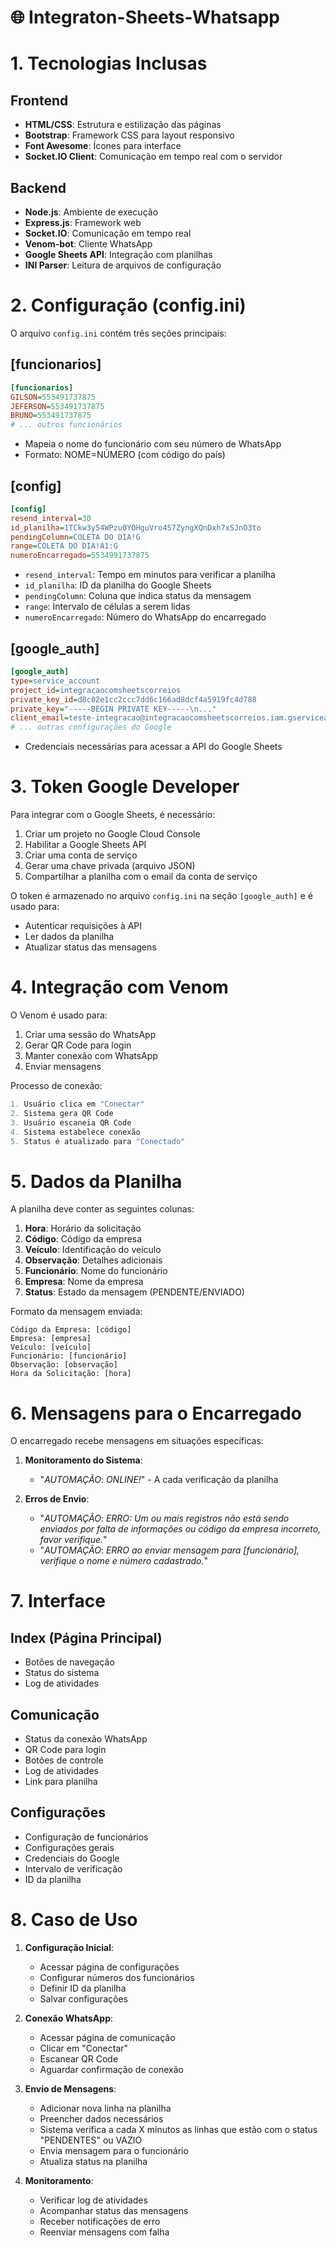 # 🌐 Integraton-Sheets-Whatsapp


# 1. Tecnologias Inclusas

## Frontend
- **HTML/CSS**: Estrutura e estilização das páginas
- **Bootstrap**: Framework CSS para layout responsivo
- **Font Awesome**: Ícones para interface
- **Socket.IO Client**: Comunicação em tempo real com o servidor

## Backend
- **Node.js**: Ambiente de execução
- **Express.js**: Framework web
- **Socket.IO**: Comunicação em tempo real
- **Venom-bot**: Cliente WhatsApp
- **Google Sheets API**: Integração com planilhas
- **INI Parser**: Leitura de arquivos de configuração

# 2. Configuração (config.ini)

O arquivo `config.ini` contém três seções principais:

## [funcionarios]
```ini
[funcionarios]
GILSON=553491737875
JEFERSON=553491737875
BRUNO=553491737875
# ... outros funcionários
```
- Mapeia o nome do funcionário com seu número de WhatsApp
- Formato: NOME=NÚMERO (com código do país)

## [config]
```ini
[config]
resend_interval=30
id_planilha=1TCkw3y54WPzu0YOHguVro4S7ZyngXQnDxh7xSJnO3to
pendingColumn=COLETA DO DIA!G
range=COLETA DO DIA!A1:G
numeroEncarregado=5534991737875
```
- `resend_interval`: Tempo em minutos para verificar a planilha
- `id_planilha`: ID da planilha do Google Sheets
- `pendingColumn`: Coluna que indica status da mensagem
- `range`: Intervalo de células a serem lidas
- `numeroEncarregado`: Número do WhatsApp do encarregado

## [google_auth]
```ini
[google_auth]
type=service_account
project_id=integracaocomsheetscorreios
private_key_id=d8c02e1cc2ccc7dd6c166ad8dcf4a5919fc4d788
private_key="-----BEGIN PRIVATE KEY-----\n..."
client_email=teste-integracao@integracaocomsheetscorreios.iam.gserviceaccount.com
# ... outras configurações do Google
```
- Credenciais necessárias para acessar a API do Google Sheets

# 3. Token Google Developer

Para integrar com o Google Sheets, é necessário:

1. Criar um projeto no Google Cloud Console
2. Habilitar a Google Sheets API
3. Criar uma conta de serviço
4. Gerar uma chave privada (arquivo JSON)
5. Compartilhar a planilha com o email da conta de serviço

O token é armazenado no arquivo `config.ini` na seção `[google_auth]` e é usado para:
- Autenticar requisições à API
- Ler dados da planilha
- Atualizar status das mensagens

# 4. Integração com Venom

O Venom é usado para:
1. Criar uma sessão do WhatsApp
2. Gerar QR Code para login
3. Manter conexão com WhatsApp
4. Enviar mensagens

Processo de conexão:
```javascript
1. Usuário clica em "Conectar"
2. Sistema gera QR Code
3. Usuário escaneia QR Code
4. Sistema estabelece conexão
5. Status é atualizado para "Conectado"
```

# 5. Dados da Planilha

A planilha deve conter as seguintes colunas:
1. **Hora**: Horário da solicitação
2. **Código**: Código da empresa
3. **Veículo**: Identificação do veículo
4. **Observação**: Detalhes adicionais
5. **Funcionário**: Nome do funcionário
6. **Empresa**: Nome da empresa
7. **Status**: Estado da mensagem (PENDENTE/ENVIADO)

Formato da mensagem enviada:
```
Código da Empresa: [código]
Empresa: [empresa]
Veículo: [veículo]
Funcionário: [funcionário]
Observação: [observação]
Hora da Solicitação: [hora]
```

# 6. Mensagens para o Encarregado

O encarregado recebe mensagens em situações específicas:

1. **Monitoramento do Sistema**:
   - "*AUTOMAÇÃO*: *ONLINE!*" - A cada verificação da planilha

2. **Erros de Envio**:
   - "*AUTOMAÇÃO*: *ERRO: Um ou mais registros não está sendo enviados por falta de informações ou código da empresa incorreto, favor verifique.*"
   - "*AUTOMAÇÃO*: *ERRO ao enviar mensagem para [funcionário], verifique o nome e número cadastrado.*"

# 7. Interface

## Index (Página Principal)
- Botões de navegação
- Status do sistema
- Log de atividades

## Comunicação
- Status da conexão WhatsApp
- QR Code para login
- Botões de controle
- Log de atividades
- Link para planilha

## Configurações
- Configuração de funcionários
- Configurações gerais
- Credenciais do Google
- Intervalo de verificação
- ID da planilha

# 8. Caso de Uso

1. **Configuração Inicial**:
   - Acessar página de configurações
   - Configurar números dos funcionários
   - Definir ID da planilha
   - Salvar configurações

2. **Conexão WhatsApp**:
   - Acessar página de comunicação
   - Clicar em "Conectar"
   - Escanear QR Code
   - Aguardar confirmação de conexão

3. **Envio de Mensagens**:
   - Adicionar nova linha na planilha
   - Preencher dados necessários
   - Sistema verifica a cada X minutos as linhas que estão com o status "PENDENTES" ou VAZIO
   - Envia mensagem para o funcionário
   - Atualiza status na planilha

4. **Monitoramento**:
   - Verificar log de atividades
   - Acompanhar status das mensagens
   - Receber notificações de erro
   - Reenviar mensagens com falha


